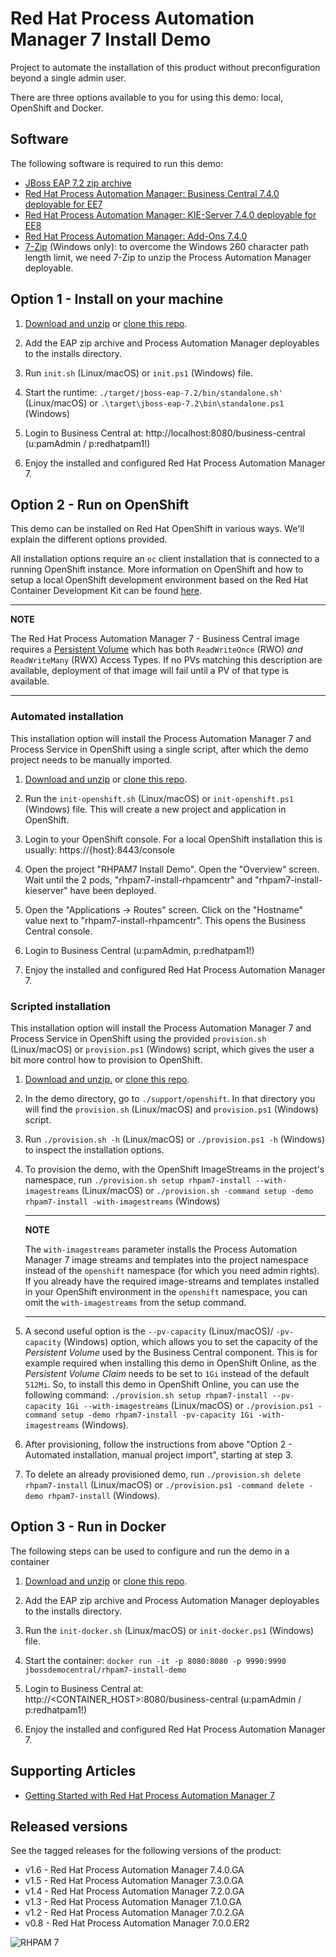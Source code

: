 Red Hat Process Automation Manager 7 Install Demo
=======================================
Project to automate the installation of this product without preconfiguration beyond a single admin user.

There are three options available to you for using this demo: local, OpenShift and Docker.

Software
--------
The following software is required to run this demo:
- [JBoss EAP 7.2 zip archive](https://developers.redhat.com/download-manager/file/jboss-eap-7.2.0.zip)
- [Red Hat Process Automation Manager: Business Central 7.4.0 deployable for EE7](https://developers.redhat.com/download-manager/file/rhpam-7.4.0-business-central-eap7-deployable.zip)
- [Red Hat Process Automation Manager: KIE-Server 7.4.0 deployable for EE8](https://developers.redhat.com/download-manager/file/rhpam-7.4.0-kie-server-ee8.zip)
- [Red Hat Process Automation Manager: Add-Ons 7.4.0](https://developers.redhat.com/download-manager/file/rhpam-7.4.0-add-ons.zip)
- [7-Zip](http://www.7-zip.org/download.html) (Windows only): to overcome the Windows 260 character path length limit, we need 7-Zip to unzip the Process Automation Manager deployable.


Option 1 - Install on your machine
----------------------------------
1. [Download and unzip](https://github.com/jbossdemocentral/rhpam7-install-demo/archive/master.zip) or [clone this repo](https://github.com/jbossdemocentral/rhpam7-install-demo.git).

2. Add the EAP zip archive and Process Automation Manager deployables to the installs directory.

3. Run `init.sh` (Linux/macOS) or `init.ps1` (Windows) file.

4. Start the runtime: `./target/jboss-eap-7.2/bin/standalone.sh'` (Linux/macOS) or `.\target\jboss-eap-7.2\bin\standalone.ps1` (Windows)

5. Login to Business Central at: http://localhost:8080/business-central  (u:pamAdmin / p:redhatpam1!)

6. Enjoy the installed and configured Red Hat Process Automation Manager 7.


Option 2 - Run on OpenShift
-----------------------------------------
This demo can be installed on Red Hat OpenShift in various ways. We'll explain the different options provided.

All installation options require an `oc` client installation that is connected to a running OpenShift instance. More information on OpenShift and how to setup a local OpenShift development environment based on the Red Hat Container Development Kit can be found [here](https://developers.redhat.com/products/cdk/overview/).

---
**NOTE**

The Red Hat Process Automation Manager 7 - Business Central image requires a [Persistent Volume](https://docs.openshift.com/container-platform/3.7/architecture/additional_concepts/storage.html) which has both `ReadWriteOnce` (RWO) *and* `ReadWriteMany` (RWX) Access Types. If no PVs matching this description are available, deployment of that image will fail until a PV of that type is available.

---

### Automated installation
This installation option will install the Process Automation Manager 7 and Process Service in OpenShift using a single script, after which the demo project needs to be manually imported.

1. [Download and unzip](https://github.com/jbossdemocentral/rhpam7-install-demo/archive/master.zip) or [clone this repo](https://github.com/jbossdemocentral/rhpam7-install-demo.git).

2. Run the `init-openshift.sh` (Linux/macOS) or `init-openshift.ps1` (Windows) file. This will create a new project and application in OpenShift.

3. Login to your OpenShift console. For a local OpenShift installation this is usually: https://{host}:8443/console

4. Open the project "RHPAM7 Install Demo". Open the "Overview" screen. Wait until the 2 pods, "rhpam7-install-rhpamcentr" and "rhpam7-install-kieserver" have been deployed.

5. Open the "Applications -> Routes" screen. Click on the "Hostname" value next to "rhpam7-install-rhpamcentr". This opens the Business Central console.

6. Login to Business Central (u:pamAdmin, p:redhatpam1!)

7. Enjoy the installed and configured Red Hat Process Automation Manager 7.


### Scripted installation
This installation option will install the Process Automation Manager 7 and Process Service in OpenShift using the provided `provision.sh` (Linux/macOS) or `provision.ps1` (Windows) script, which gives the user a bit more control how to provision to OpenShift.

1. [Download and unzip.](https://github.com/jbossdemocentral/rhpam7-install-demo/archive/master.zip) or [clone this repo](https://github.com/jbossdemocentral/rhpam7-install-demo.git).

2. In the demo directory, go to `./support/openshift`. In that directory you will find the `provision.sh` (Linux/macOS) and `provision.ps1` (Windows) script.

3. Run `./provision.sh -h` (Linux/macOS) or `./provision.ps1 -h` (Windows) to inspect the installation options.

4. To provision the demo, with the OpenShift ImageStreams in the project's namespace, run `./provision.sh setup rhpam7-install --with-imagestreams` (Linux/macOS) or `./provision.sh -command setup -demo rhpam7-install -with-imagestreams` (Windows)

    ---
    **NOTE**

    The `with-imagestreams` parameter installs the Process Automation Manager 7 image streams and templates into the project namespace instead of the `openshift` namespace (for which you need admin rights). If you already have the required image-streams and templates installed in your OpenShift environment in the `openshift` namespace, you can omit the `with-imagestreams` from the setup command.

    ---

5. A second useful option is the `--pv-capacity` (Linux/macOS)/ `-pv-capacity` (Windows) option, which allows you to set the capacity of the _Persistent Volume_ used by the Business Central component. This is for example required when installing this demo in OpenShift Online, as the _Persistent Volume Claim_ needs to be set to `1Gi` instead of the default `512Mi`. So, to install this demo in OpenShift Online, you can use the following command: `./provision.sh setup rhpam7-install --pv-capacity 1Gi --with-imagestreams` (Linux/macOS) or `./provision.ps1 -command setup -demo rhpam7-install -pv-capacity 1Gi -with-imagestreams` (Windows).

6. After provisioning, follow the instructions from above "Option 2 - Automated installation, manual project import", starting at step 3.

7. To delete an already provisioned demo, run `./provision.sh delete rhpam7-install` (Linux/macOS) or `./provision.ps1 -command delete -demo rhpam7-install` (Windows).


Option 3 - Run in Docker
-----------------------------------------
The following steps can be used to configure and run the demo in a container

1. [Download and unzip](https://github.com/jbossdemocentral/rhpam7-install-demo/archive/master.zip) or [clone this repo](https://github.com/jbossdemocentral/rhpam7-install-demo.git).

2. Add the EAP zip archive and Process Automation Manager deployables to the installs directory.

3. Run the `init-docker.sh` (Linux/macOS) or `init-docker.ps1` (Windows) file.

4. Start the container: `docker run -it -p 8080:8080 -p 9990:9990 jbossdemocentral/rhpam7-install-demo`

5. Login to Business Central at: http://&lt;CONTAINER_HOST&gt;:8080/business-central  (u:pamAdmin / p:redhatpam1!)

7. Enjoy the installed and configured Red Hat Process Automation Manager 7.


Supporting Articles
-------------------
- [Getting Started with Red Hat Process Automation Manager 7](https://upload.wikimedia.org/wikipedia/commons/6/67/Learning_Curve_--_Coming_Soon_Placeholder.png)

Released versions
-----------------
See the tagged releases for the following versions of the product:

- v1.6 - Red Hat Process Automation Manager 7.4.0.GA
- v1.5 - Red Hat Process Automation Manager 7.3.0.GA
- v1.4 - Red Hat Process Automation Manager 7.2.0.GA
- v1.3 - Red Hat Process Automation Manager 7.1.0.GA
- v1.2 - Red Hat Process Automation Manager 7.0.2.GA
- v0.8 - Red Hat Process Automation Manager 7.0.0.ER2

![RHPAM 7](https://raw.githubusercontent.com/jbossdemocentral/rhpam7-install-demo/master/docs/demo-images/rhpam7.png)
